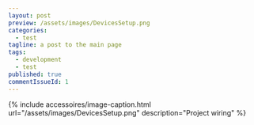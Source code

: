 ```yaml
---
layout: post
preview: /assets/images/DevicesSetup.png
categories: 
  - test
tagline: a post to the main page
tags: 
  - development
  - test
published: true
commentIssueId: 1
---
```


{% include accessoires/image-caption.html url="/assets/images/DevicesSetup.png" description="Project wiring" %}